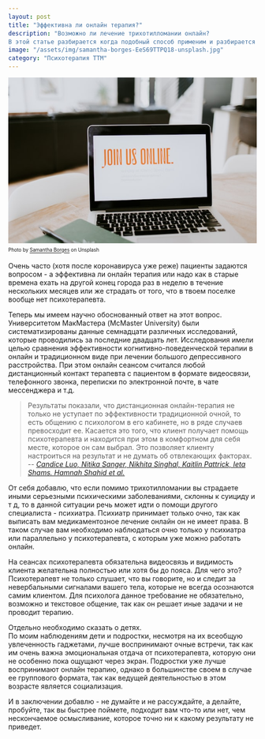 ```yaml
---
layout: post
title: "Эффективна ли онлайн терапия?"
description: "Возможно ли лечение трихотилломании онлайн? 
В этой статье разбирается когда подобный способ применим и разбирается его эффективность"
image: "/assets/img/samantha-borges-EeS69TTPQ18-unsplash.jpg"
category: "Психотерапия ТТМ"
---
```

<img 
    src="/assets/img/samantha-borges-EeS69TTPQ18-unsplash.jpg" 
    alt="Эффективна ли онлайн терапия?"
    class="mb-0"
/>
<sup><sub>
Photo by <a href="https://unsplash.com/@samich_18">Samantha Borges</a> on Unsplash
</sub></sup>

Очень часто (хотя после коронавируса уже реже) пациенты задаются вопросом - а 
эффективна ли онлайн терапия или надо как в старые времена ехать на другой конец города раз в неделю 
в течение нескольких месяцев или же страдать от того, что в твоем поселке вообще нет психотерапевта.

Теперь мы имеем научно обоснованный ответ на этот вопрос.  
Университетом МакМастера (McMaster University) были систематизированы данные семнадцати различных исследований, 
которые проводились за последние двадцать лет. Исследования имели целью сравнения эффективности когнитивно-поведенческой 
терапии в онлайн и традиционном виде при лечении большого депрессивного расстройства. При этом онлайн сеансом 
считался любой дистанционный контакт терапевта с пациентом в формате видеосвязи, телефонного звонка, переписки 
по электронной почте, в чате мессенджера и т.д.


> Результаты показали, что дистанционная онлайн-терапия не только не уступает по эффективности традиционной очной, 
> то есть общению с психологом в его кабинете, но в ряде случаев превосходит ее. Касается это того, что клиент получает 
> помощь психотерапевта и находится при этом в комфортном для себя месте, которое он сам выбрал. Это позволяет клиенту 
> настроиться на результат и не думать об отвлекающих факторах.
> -- <cite>[Candice Luo, Nitika Sanger, Nikhita Singhal, Kaitlin Pattrick, Ieta Shams. Hamnah Shahid et al.][1]</cite>

[1]: https://www.thelancet.com/journals/eclinm/article/PIIS2589-5370(20)30186-3/fulltext

От себя добавлю, что если помимо трихотилломании вы страдаете иными серьезными психическими заболеваниями, 
склонны к суициду и т д, то в данной ситуации речь может идти о помощи другого специалиста - психиатра. 
Психиатр принимает только очно, так как выписать вам медикаментозное лечение онлайн он не имеет права. 
В таком случае вам необходимо наблюдаться очно только у психиатра или параллельно у психотерапевта, 
с которым уже можно работать онлайн.

На сеансах психотерапевта обязательна видеосвязь и видимость клиента желательна полностью или хотя бы до пояса.
Для чего это?  
Психотерапевт не только слушает, что вы говорите, но и следит за невербальными сигналами вашего тела, 
которые не всегда осознаются самим клиентом. Для психолога данное требование не обязательно, возможно и текстовое 
общение, так как он решает иные задачи и не проводит терапию.

Отдельно необходимо сказать о детях.   
По моим наблюдениям дети и подростки, несмотря на их всеобщую увлеченность гаджетами, лучше воспринимают 
очные встречи, так как им очень важна эмоциональная отдача от психотерапевта, которую они не особенно пока ощущают через экран.
Подростки уже лучше воспринимают онлайн терапию, однако в большинстве своем в случае ее группового формата, 
так как ведущей деятельностью в этом возрасте является социализация.

И в заключении добавлю - не думайте и не рассуждайте, а делайте, пробуйте, так вы быстрее поймете, 
подходит вам что-то или нет, чем нескончаемое осмысливание, которое точно ни к какому результату не приведет.
